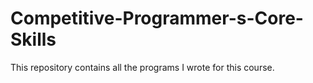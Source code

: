 # Competitive-Programmer-s-Core-Skills
This repository contains all the programs I wrote for this course.
